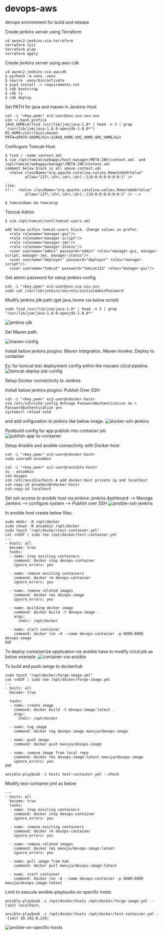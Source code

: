# devops-aws
devops environment for build and release

Create jenkins server using Terraform
```
cd awsec2-jenkins-via-terraform
terraform init
terraform plan
terraform apply
```

Create jenkins server using aws-cdk
```
cd awsec2-jenkins-via-awscdk
$ python3 -m venv .venv
$ source .venv/bin/activate
$ pip3 install -r requirements.txt
$ cdk bootstrap
$ cdk ls
$ cdk deploy
```

Set PATH for java and maven in Jenkins-Host
```
ssh -i "<key.pem>" ec2-user@xxx.xxx.xxx.xxx
vim ~/.bash_profile
JAVA_HOME=$(find /usr/lib/jvm/java-1.8* | head -n 3 | grep "/usr/lib/jvm/java-1.8.0-openjdk-1.8.0*")
M2_HOME=/usr/local/maven
PATH=$PATH:$HOME/bin:$JAVA_HOME:$M2_HOME:$M2_HOME/bin
```

Conficgure Tomcat-Host
```
$ find / -name context.xml
$ vim /opt/tomcat/webapps/host-manager/META-INF/context.xml  and /opt/tomcat/webapps/manager/META-INF/context.xml
comment below block in all above context.xml
  <Valve className="org.apache.catalina.valves.RemoteAddrValve"
         allow="127\.\d+\.\d+\.\d+|::1|0:0:0:0:0:0:0:1" />

like:
<!--  <Valve className="org.apache.catalina.valves.RemoteAddrValve"
         allow="127\.\d+\.\d+\.\d+|::1|0:0:0:0:0:0:0:1" /> -->

$ tomcatdown && tomcatup
```

Tomcat Admin
```
$ vim /opt/tomcat/conf/tomcat-users.xml

add below within tomcat-users block. Change values as prefer.
  <role rolename="manager-gui"/>
  <role rolename="manager-script"/>
  <role rolename="manager-jmx"/>
  <role rolename="manager-status"/>
  <user username="admin" password="admin" roles="manager-gui, manager-script, manager-jmx, manager-status"/>
  <user username="deployer" password="deployer" roles="manager-script"/>
  <user username="tomcat" password="tomcat123" roles="manager-gui"/>
```

Get admin password for setup jenkins config
```
ssh -i "<key.pem>" ec2-user@xxx.xxx.xxx.xxx
sudo cat /var/lib/jenkins/secrets/initialAdminPassword
```

Modify jenkins jdk path.(get java_home via below script)
```
sudo find /usr/lib/jvm/java-1.8* | head -n 3 | grep "/usr/lib/jvm/java-1.8.0-openjdk-1.8.0*"
```

![jenkins-jdk](https://user-images.githubusercontent.com/44127516/107953356-b6abd900-6fa3-11eb-8517-a64870e287b3.png)

Set Maven path

![maven-config](https://user-images.githubusercontent.com/44127516/109268445-c634e880-7813-11eb-842f-046e99bdadb5.jpg)

Install below jenkins plugins:
  Maven Integration,
  Maven Invoker,
  Deploy to container


Ex: for tomcat test deployment config within the mavaen ci/cd pipeline.
![tomcat-deploy-job-config](https://user-images.githubusercontent.com/44127516/109269679-81aa4c80-7815-11eb-9157-72d9ba73db2e.jpg)


Setup Docker connectivity to Jenkins

Install below jenkins plugins:
Publish Over SSH

```
ssh -i "<key.pem>" ec2-user@<docker-host>
vim /etc/ssh/sshd_config #chnage PasswordAuthentication no > PasswordAuthentication yes
systemctl reload sshd
```
and add onfiguration to jenkins like below image.
![docker-ssh-jenkins](https://user-images.githubusercontent.com/44127516/109467497-ecf15a00-7a73-11eb-8fbf-d22a6bfea4b8.jpg)

Postbuild config for app publish into container job
![publish-app-to-container](https://user-images.githubusercontent.com/44127516/109615561-b92e3700-7b3c-11eb-8c53-50659dabfdca.jpg)

Setup Ansible and ansible connectivity with Docker-host

```
ssh -i "<key.pem>" ec2-user@<docker-host>
sudo useradd ansadmin
```
```
ssh -i "<key.pem>" ec2-user@<ansible-host>
su - ansadmin
ssh-keygen
vim /etc/ansible/hosts # add docker-host private ip and localhost
ssh-copy-id ansadmin@<docker-host>
ssh-copy-id localhost
```
Set ssh access to ansible host via jenkins: 
jenkins dashboard --> Manage Jenkins --> configure system --> Publish over SSH
![ansible-ssh-jenkins](https://user-images.githubusercontent.com/44127516/109640457-2d76d380-7b59-11eb-9046-bc6ac9470c9e.jpg)

In ansible host create below files.
```
sudo mkdir -R /opt/docker
sudo chown -R ansadmin /opt/docker
sudo touch "/opt/docker/test-container.yml"
cat <<EOF | sudo tee /opt/docker/test-container.yml
---
- hosts: all
  become: true
  tasks:
  - name: stop exsiting containers
    command: docker stop devops-container
    ignore_errors: yes

  - name: remove exsiting containers
    command: docker rm devops-container
    ignore_errors: yes

  - name: remove related images
    command: docker rmi devops-image
    ignore_errors: yes

  - name: building docker image
    command: docker build -t devops-image .
    args:
      chdir: /opt/docker

  - name: start container
    command: docker run -d --name devops-container -p 8080:8080 devops-image
EOF
```

To deploy containerize application via ansible have to modify ci/cd job as below example. 
![container-via-ansible](https://user-images.githubusercontent.com/44127516/109922406-f2de7980-7cc5-11eb-947b-3d73069efffc.jpg)


To build and push iamge to dockerhub
```
sudo touch "/opt/docker/forge-image.yml"
cat <<EOF | sudo tee /opt/docker/forge-image.yml
---
- hosts: all
  become: true

  tasks:
  - name: create image
    command: docker build -t devops-image:latest .
    args:
      chdir: /opt/docker
  
  - name: tag image
    command: docker tag devops-image manuja/devops-image

  - name: push image
    command: docker push manuja/devops-image
  
  - name: remove image from local repo
    command: docker rmi devops-image:latest manuja/devops-image
    ignore_errors: yes
EOF

ansible-playbook -i hosts test-container.yml --check
```
Modify test-container.yml as below
```
---
- hosts: all
  become: true
  tasks:
  - name: stop exsiting containers
    command: docker stop devops-container
    ignore_errors: yes

  - name: remove exsiting containers
    command: docker rm devops-container
    ignore_errors: yes

  - name: remove related images
    command: docker rmi manuja/devops-image:latest
    ignore_errors: yes

  - name: pull image from hub
    command: docker pull manuja/devops-image:latest

  - name: start container
    command: docker run -d --name devops-container -p 8080:8080 manuja/devops-image:latest

```

Limit to execute ansible-playbooks on specific hosts
```
ansible-playbook -i /opt/docker/hosts /opt/docker/forge-image.yml --limit localhost;

ansible-playbook -i /opt/docker/hosts /opt/docker/test-container.yml --limit 10.192.0.229;
```
![ansible-on-specific-hosts](https://user-images.githubusercontent.com/44127516/109943020-693aa600-7cdd-11eb-9dd2-98936a17abaf.jpg)